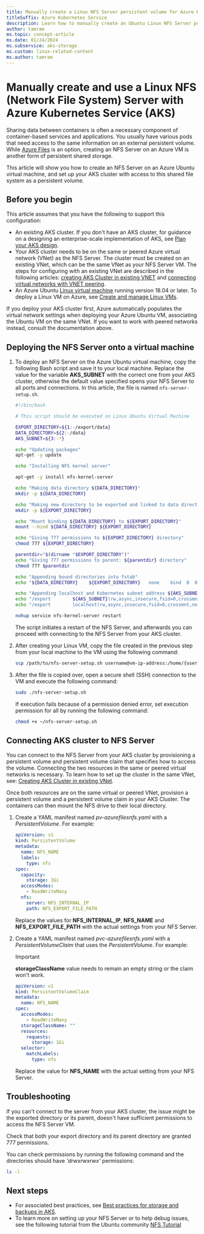 ```yaml
---
title: Manually create a Linux NFS Server persistent volume for Azure Kubernetes Service
titleSuffix: Azure Kubernetes Service
description: Learn how to manually create an Ubuntu Linux NFS Server persistent volume for use with pods in Azure Kubernetes Service (AKS).
author: tamram
ms.topic: concept-article
ms.date: 01/24/2024
ms.subservice: aks-storage
ms.custom: linux-related-content
ms.author: tamram
---
```


# Manually create and use a Linux NFS (Network File System) Server with Azure Kubernetes Service (AKS)

Sharing data between containers is often a necessary component of container-based services and applications. You usually have various pods that need access to the same information on an external persistent volume. While [Azure Files][azure-files-overview] is an option, creating an NFS Server on an Azure VM is another form of persistent shared storage.

This article will show you how to create an NFS Server on an Azure Ubuntu virtual machine, and set up your AKS cluster with access to this shared file system as a persistent volume.

## Before you begin

This article assumes that you have the following to support this configuration:

* An existing AKS cluster. If you don't have an AKS cluster, for guidance on a designing an enterprise-scale implementation of AKS, see [Plan your AKS design][plan-aks-design].
* Your AKS cluster needs to be on the same or peered Azure virtual network (VNet) as the NFS Server. The cluster must be created on an existing VNet, which can be the same VNet as your NFS Server VM. The steps for configuring with an existing VNet are described in the following articles: [creating AKS Cluster in existing VNET][aks-virtual-network] and [connecting virtual networks with VNET peering][peer-virtual-networks].
* An Azure Ubuntu [Linux virtual machine][azure-linux-vm] running version 18.04 or later. To deploy a Linux VM on Azure, see [Create and manage Linux VMs][linux-create].

If you deploy your AKS cluster first, Azure automatically populates the virtual network settings when deploying your Azure Ubuntu VM, associating the Ubuntu VM on the same VNet. If you want to work with peered networks instead, consult the documentation above.

## Deploying the NFS Server onto a virtual machine

1. To deploy an NFS Server on the Azure Ubuntu virtual machine, copy the following Bash script and save it to your local machine. Replace the value for the variable **AKS_SUBNET** with the correct one from your AKS cluster, otherwise the default value specified opens your NFS Server to all ports and connections. In this article, the file is named `nfs-server-setup.sh`.

    ```bash
    #!/bin/bash
    
    # This script should be executed on Linux Ubuntu Virtual Machine
    
    EXPORT_DIRECTORY=${1:-/export/data}
    DATA_DIRECTORY=${2:-/data}
    AKS_SUBNET=${3:-*}
    
    echo "Updating packages"
    apt-get -y update
    
    echo "Installing NFS kernel server"
    
    apt-get -y install nfs-kernel-server
    
    echo "Making data directory ${DATA_DIRECTORY}"
    mkdir -p ${DATA_DIRECTORY}
    
    echo "Making new directory to be exported and linked to data directory: ${EXPORT_DIRECTORY}"
    mkdir -p ${EXPORT_DIRECTORY}
    
    echo "Mount binding ${DATA_DIRECTORY} to ${EXPORT_DIRECTORY}"
    mount --bind ${DATA_DIRECTORY} ${EXPORT_DIRECTORY}
    
    echo "Giving 777 permissions to ${EXPORT_DIRECTORY} directory"
    chmod 777 ${EXPORT_DIRECTORY}
    
    parentdir="$(dirname "$EXPORT_DIRECTORY")"
    echo "Giving 777 permissions to parent: ${parentdir} directory"
    chmod 777 $parentdir
    
    echo "Appending bound directories into fstab"
    echo "${DATA_DIRECTORY}    ${EXPORT_DIRECTORY}   none    bind  0  0" >> /etc/fstab
    
    echo "Appending localhost and Kubernetes subnet address ${AKS_SUBNET} to exports configuration file"
    echo "/export        ${AKS_SUBNET}(rw,async,insecure,fsid=0,crossmnt,no_subtree_check)" >> /etc/exports
    echo "/export        localhost(rw,async,insecure,fsid=0,crossmnt,no_subtree_check)" >> /etc/exports
    
    nohup service nfs-kernel-server restart
    ```

    The script initiates a restart of the NFS Server, and afterwards you can proceed with connecting to the NFS Server from your AKS cluster.

2. After creating your Linux VM, copy the file created in the previous step from your local machine to the VM using the following command:

    ```bash
    scp /path/to/nfs-server-setup.sh username@vm-ip-address:/home/{username}
    ```

3. After the file is copied over, open a secure shell (SSH) connection to the VM and execute the following command:

    ```bash
    sudo ./nfs-server-setup.sh
    ```

    If execution fails because of a permission denied error, set execution permission for all by running the following command:

    ```bash
    chmod +x ~/nfs-server-setup.sh
    ```

## Connecting AKS cluster to NFS Server

You can connect to the NFS Server from your AKS cluster by provisioning a persistent volume and persistent volume claim that specifies how to access the volume. Connecting the two resources in the same or peered virtual networks is necessary. To learn how to set up the cluster in the same VNet, see: [Creating AKS Cluster in existing VNet][aks-virtual-network].

Once both resources are on the same virtual or peered VNet, provision a persistent volume and a persistent volume claim in your AKS Cluster. The containers can then mount the NFS drive to their local directory.

1. Create a YAML manifest named *pv-azurefilesnfs.yaml* with a *PersistentVolume*. For example:

    ```yaml
    apiVersion: v1
    kind: PersistentVolume
    metadata:
      name: NFS_NAME
      labels:
        type: nfs
    spec:
      capacity:
        storage: 1Gi
      accessModes:
        - ReadWriteMany
      nfs:
        server: NFS_INTERNAL_IP
        path: NFS_EXPORT_FILE_PATH
    ```

    Replace the values for **NFS_INTERNAL_IP**, **NFS_NAME** and **NFS_EXPORT_FILE_PATH** with the actual settings from your NFS Server.

2. Create a YAML manifest named *pvc-azurefilesnfs.yaml* with a *PersistentVolumeClaim* that uses the *PersistentVolume*. For example:

    >[!IMPORTANT]  
    >**storageClassName** value needs to remain an empty string or the claim won't work.

    ```yaml
    apiVersion: v1
    kind: PersistentVolumeClaim
    metadata:
      name: NFS_NAME
    spec:
      accessModes:
        - ReadWriteMany
      storageClassName: ""
      resources:
        requests:
          storage: 1Gi
      selector: 
        matchLabels:
          type: nfs
    ```

    Replace the value for **NFS_NAME** with the actual setting from your NFS Server.

## Troubleshooting

If you can't connect to the server from your AKS cluster, the issue might be the exported directory or its parent, doesn't have sufficient permissions to access the NFS Server VM.

Check that both your export directory and its parent directory are granted 777 permissions.

You can check permissions by running the following command and the directories should have *'drwxrwxrwx'* permissions:

```bash
ls -l
```

## Next steps

* For associated best practices, see [Best practices for storage and backups in AKS][operator-best-practices-storage].
* To learn more on setting up your NFS Server or to help debug issues, see the following tutorial from the Ubuntu community [NFS Tutorial][nfs-tutorial]

<!-- LINKS - external -->
[nfs-tutorial]: https://help.ubuntu.com/community/SettingUpNFSHowTo#Pre-Installation_Setup

<!-- LINKS - internal -->
[plan-aks-design]: /azure/architecture/reference-architectures/containers/aks-start-here?toc=/azure/aks/toc.json&bc=/azure/aks/breadcrumb/toc.json
[aks-virtual-network]: ./configure-kubenet.md#create-an-aks-cluster-in-the-virtual-network
[peer-virtual-networks]: /azure/virtual-network/tutorial-connect-virtual-networks-portal
[operator-best-practices-storage]: operator-best-practices-storage.md
[azure-linux-vm]: /azure/virtual-machines/linux/endorsed-distros
[linux-create]: /azure/virtual-machines/linux/tutorial-manage-vm
[azure-files-overview]: /azure/storage/files/storage-files-introduction

